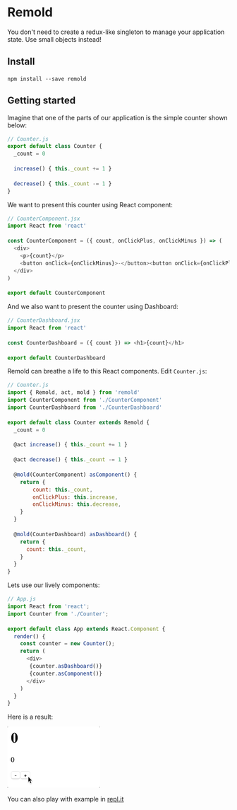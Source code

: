 # Remold

You don't need to create a redux-like singleton to manage your application state. Use small objects instead!

## Install

```
npm install --save remold
```

## Getting started

Imagine that one of the parts of our application is the simple counter shown below:

```js
// Counter.js
export default class Counter {
  _count = 0

  increase() { this._count += 1 }

  decrease() { this._count -= 1 }
}
```

We want to present this counter using React component:
```js
// CounterComponent.jsx
import React from 'react'

const CounterComponent = ({ count, onClickPlus, onClickMinus }) => (
  <div>
    <p>{count}</p>
    <button onClick={onClickMinus}>-</button><button onClick={onClickPlus}>+</button>
  </div>
)

export default CounterComponent
```

And we also want to present the counter using Dashboard:
```js
// CounterDashboard.jsx
import React from 'react'

const CounterDashboard = ({ count }) => <h1>{count}</h1>

export default CounterDashboard
```

Remold can breathe a life to this React components. Edit `Counter.js`:
```js
// Counter.js
import { Remold, act, mold } from 'remold'
import CounterComponent from './CounterComponent'
import CounterDashboard from './CounterDashboard'

export default class Counter extends Remold {
  _count = 0

  @act increase() { this._count += 1 }

  @act decrease() { this._count -= 1 }

  @mold(CounterComponent) asComponent() {
    return {
        count: this._count,
        onClickPlus: this.increase,
        onClickMinus: this.decrease,
    }
  }

  @mold(CounterDashboard) asDashboard() {
    return {
      count: this._count,
    }
  }
}
```

Lets use our lively components:
```js
// App.js
import React from 'react';
import Counter from './Counter';

export default class App extends React.Component {
  render() {
    const counter = new Counter();
    return (
      <div>
       {counter.asDashboard()}
       {counter.asComponent()}
      </div>
    )
  }
}
```

Here is a result:

<img src="pictures/counter.gif">

You can also play with example in [repl.it](https://repl.it/@Telichkin/RemoldCounter)

